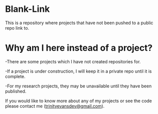 # Blank-Link
This is a repository where projects that have not been pushed to a public repo link to.

# Why am I here instead of a project?

-There are some projects which I have not created repositories for.

-If a project is under construction, I will keep it in a private repo until it is complete. 

-For my research projects, they may be unavailable until they have been published.

 If you would like to know more about any of my projects or see the code please contact me (trinityevansdev@gmail.com).
